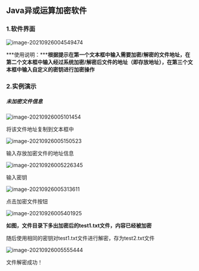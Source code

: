 ## Java异或运算加密软件

### 1.软件界面

![image-20210926004549474](C:\Users\MagicB\AppData\Roaming\Typora\typora-user-images\image-20210926004549474.png)

***使用说明：*****根据提示在第一个文本框中输入需要加密/解密的文件地址，在第二个文本框中输入经过系统加密/解密后文件的地址（即存放地址），在第三个文本框中输入自定义的密钥进行加密操作**

### 2.实例演示

##### 未加密文件信息

![image-20210926005101454](C:\Users\MagicB\AppData\Roaming\Typora\typora-user-images\image-20210926005101454.png)

将该文件地址复制到文本框中

![image-20210926005150523](C:\Users\MagicB\AppData\Roaming\Typora\typora-user-images\image-20210926005150523.png)

输入存放加密文件的地址信息

![image-20210926005226345](C:\Users\MagicB\AppData\Roaming\Typora\typora-user-images\image-20210926005226345.png)

输入密钥

![image-20210926005313611](C:\Users\MagicB\AppData\Roaming\Typora\typora-user-images\image-20210926005313611.png)

点击加密文件按钮

![image-20210926005401925](C:\Users\MagicB\AppData\Roaming\Typora\typora-user-images\image-20210926005401925.png)

**如图，文件目录下多出加密后的test1.txt文件，内容已经被加密**

随后使用相同的密钥对test1.txt文件进行解密，存为test2.txt文件

![image-20210926005555444](C:\Users\MagicB\AppData\Roaming\Typora\typora-user-images\image-20210926005555444.png)

文件解密成功！

